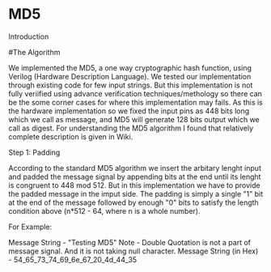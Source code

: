 # MD5
Introduction





#The Algorithm

We implemented the MD5, a one way cryptographic hash function, using Verilog (Hardware Description Language). We tested our implementation through existing code for few input strings. But this implementation is not fully veriified using advance verification techniques/methology so there can be the some corner cases for where this implementation may fails. As this is the hardware implementation so we fixed the input pins as 448 bits long which we call as message, and MD5 will generate 128 bits output which we call as digest.
For understanding the MD5 algorithm I found that relatively complete description is given in Wiki.

Step 1: Padding 

According to the standard MD5 algorithm we insert the arbitary lenght input and padded the message signal by appending bits at the end until its lenght is congruent to 448 mod 512. But in this implementation we have to provide the padded message in the imput side. The padding is simply a single "1" bit at the end of the message followed by enough "0" bits to satisfy the length condition above (n*512 - 64, where n is a whole number).

For Example: 

Message String - "Testing MD5"
Note - Double Quotation is not a part of message signal. And it is not taking null character.
Message String (in Hex) - 54_65_73_74_69_6e_67_20_4d_44_35









